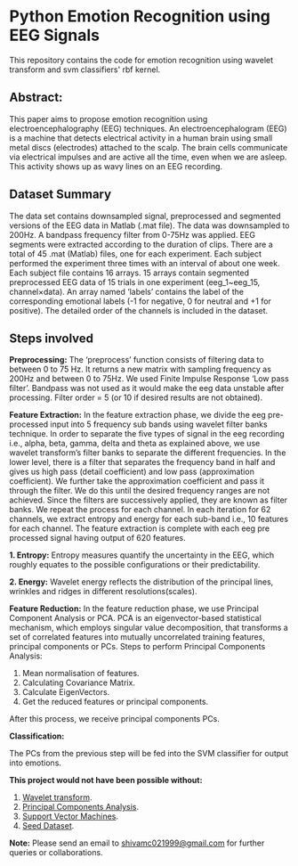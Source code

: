 # Python Emotion Recognition using EEG Signals
This repository contains the code for emotion recognition using wavelet transform and svm classifiers' rbf kernel.

## Abstract: ##
This paper aims to propose emotion recognition using electroencephalography (EEG) techniques.​ ​An electroencephalogram (EEG) is a machine  that detects electrical activity in a human brain using small metal discs (electrodes) attached to the scalp. The brain cells communicate via electrical impulses and are active all the time, even when we are asleep. This activity shows up as wavy lines on an EEG recording.

## Dataset Summary ##

The data set contains downsampled signal, preprocessed and segmented versions of the EEG data in Matlab (.mat file). The data was downsampled to 200Hz. A bandpass frequency filter from 0-75Hz was applied. EEG segments were extracted according to the duration of clips. There are a total of 45 .mat (Matlab) files, one for each experiment. Each subject performed the experiment three times with an interval of about one week. Each subject file contains 16 arrays. 15 arrays contain segmented preprocessed EEG data of 15 trials in one experiment (eeg_1~eeg_15, channel×data). An array named ‘labels’ contains the label of the corresponding emotional labels (-1 for negative, 0 for neutral and +1 for positive). The detailed order of the channels is included in the dataset.

## Steps involved ##
**Preprocessing:**
The ‘preprocess’ function consists of filtering data to between 0 to 75 Hz. It returns a new matrix with sampling frequency as 200Hz and between 0 to 75Hz. We used Finite Impulse Response ‘Low pass filter’. Bandpass was not used as it would make the eeg data unstable after processing. Filter order = 5 (or 10 if desired results are not obtained).

**Feature Extraction:**
In the feature extraction phase, we divide the eeg pre-processed input into 5 frequency sub bands using wavelet filter banks technique.
In order to separate the five types of signal in the eeg recording i.e., alpha, beta, gamma, delta and theta as explained above, we use wavelet transform’s filter banks to separate the different frequencies. In the lower level, there is a filter that separates the frequency band in half and gives us high pass (detail coefficient) and low pass (approximation coefficient). We further take the approximation coefficient and pass it through the filter. We do this until the desired frequency ranges are not achieved. Since the filters are successively applied, they are known as filter banks.
We repeat the process for each channel. In each iteration for 62 channels, we extract entropy and energy for each sub-band i.e., 10 features for each channel. The feature extraction is complete with each eeg pre processed signal having output of 620 features.

**1. Entropy:** Entropy measures quantify the uncertainty in the EEG, which roughly equates to the possible configurations or their predictability.

**2. Energy:** Wavelet energy reflects the distribution of the principal lines, wrinkles and ridges in different resolutions(scales).

**Feature Reduction:** 
In the feature reduction phase, we use Principal Component Analysis or PCA. PCA is an eigenvector-based statistical mechanism, which employs singular value decomposition, that transforms a set of correlated features into mutually uncorrelated training features, principal components or PCs. 
Steps to perform Principal Components Analysis:
1. Mean normalisation of features.
2. Calculating Covariance Matrix.
3. Calculate EigenVectors.
4. Get the reduced features or principal components.

After this process, we receive principal components PCs.

**Classification:** 

The PCs from the previous step will be fed into the SVM classifier for output into emotions.


**This project would not have been possible without:** 
1. [Wavelet transform](http://users.rowan.edu/~polikar/WTtutorial.html).
2. [Principal Components Analysis](https://www.coursera.org/learn/machine-learning).
3. [Support Vector Machines](https://www.coursera.org/learn/machine-learning).
4. [Seed Dataset](http://bcmi.sjtu.edu.cn/~seed/).

**Note:** Please send an email to shivamc021999@gmail.com for further queries or collaborations.
